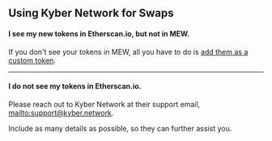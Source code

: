 ## Using Kyber Network for Swaps

#### I see my new tokens in Etherscan.io, but not in MEW.

If you don't see your tokens in MEW, all you have to do is [add them as a custom token](https://howto.xinfin.org/XinFinWallet/features/en/tokens/how-to-add-custom-token/).

***

#### I do not see my tokens in Etherscan.io.

Please reach out to Kyber Network at their support email, <mailto:support@kyber.network>.

Include as many details as possible, so they can further assist you.
